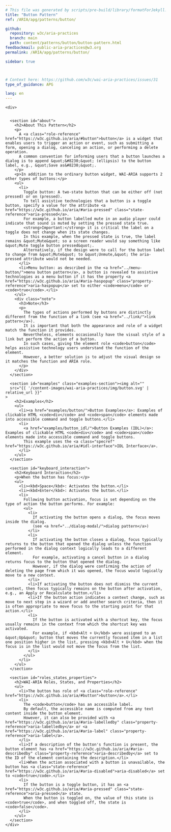 ```yaml
---
# This file was generated by scripts/pre-build/library/formatForJekyll.js
title: "Button Pattern"
ref: /ARIA/apg/patterns/button/

github:
  repository: w3c/aria-practices
  branch: main
  path: content/patterns/button/button-pattern.html
feedbackmail: public-aria-practices@w3.org
permalink: /ARIA/apg/patterns/button/

sidebar: true



# Context here: https://github.com/w3c/wai-aria-practices/issues/31
type_of_guidance: APG

lang: en
---
```

<meta charset="UTF-8" />
<meta content="width=device-width, initial-scale=1.0" name="viewport" />
<title>Button Pattern</title>

<script src="{{ '/content-assets/wai-aria-practices/shared/js/highlight.pack.js' | relative_url }}"></script>
<script src="{{ '/content-assets/wai-aria-practices/shared/js/app.js' | relative_url }}"></script>



<link 
  rel="stylesheet"
  href="{{ '/content-assets/wai-aria-practices/styles.css' | relative_url }}"
>
<!-- Code highlighting styles -->
<link 
  rel="stylesheet"
  href="{{ '/content-assets/wai-aria-practices/shared/css/github.css' | relative_url }}"
>

<script>
const addBodyClass = undefined;
const enableSidebar = true;
if (addBodyClass) document.body.classList.add(addBodyClass);
if (enableSidebar) document.body.classList.add('has-sidebar');
</script>
    

<script>
    const parentPage = window.location.pathname.match(
      /\/(patterns|practices)\//
    )?.[1];
    if (parentPage) {
      const parentHref = 'a[href*="' + parentPage + '"]';
      document.querySelector(parentHref).classList.add('active');
    }
  </script>
<div>

    <div>
      

      <section id="about">
        <h2>About This Pattern</h2>
        <p>
          A <a class="role-reference" href="https://w3c.github.io/aria/#button">button</a> is a widget that enables users to trigger an action or event, such as submitting a form, opening a dialog, canceling an action, or performing a delete operation.
          A common convention for informing users that a button launches a dialog is to append &quot;&#8230;&quot; (ellipsis) to the button label, e.g., &quot;Save as&#8230;&quot;.
        </p>
        <p>In addition to the ordinary button widget, WAI-ARIA supports 2 other types of buttons:</p>
        <ul>
          <li>
            Toggle button: A two-state button that can be either off (not pressed) or on (pressed).
            To tell assistive technologies that a button is a toggle button, specify a value for the attribute <a href="https://w3c.github.io/aria/#aria-pressed" class="state-reference">aria-pressed</a>.
            For example, a button labelled mute in an audio player could indicate that sound is muted by setting the pressed state true.
            <strong>Important:</strong> it is critical the label on a toggle does not change when its state changes.
            In this example, when the pressed state is true, the label remains &quot;Mute&quot; so a screen reader would say something like &quot;Mute toggle button pressed&quot;.
            Alternatively, if the design were to call for the button label to change from &quot;Mute&quot; to &quot;Unmute,&quot; the aria-pressed attribute would not be needed.
          </li>
          <li>Menu button: as described in the <a href="../menu-button/">menu button pattern</a>, a button is revealed to assistive technologies as a menu button if it has the property <a href="https://w3c.github.io/aria/#aria-haspopup" class="property-reference">aria-haspopup</a> set to either <code>menu</code> or <code>true</code>.</li>
        </ul>
        <div class="note">
          <h3>Note</h3>
          <p>
            The types of actions performed by buttons are distinctly different from the function of a link (see <a href="../link/">link pattern</a>).
            It is important that both the appearance and role of a widget match the function it provides.
            Nevertheless, elements occasionally have the visual style of a link but perform the action of a button.
            In such cases, giving the element role <code>button</code> helps assistive technology users understand the function of the element.
            However, a better solution is to adjust the visual design so it matches the function and ARIA role.
          </p>
        </div>
      </section>

      <section id="examples" class="examples-section"><img alt="" 
      src="{{ '/content-images/wai-aria-practices/img/button.svg' | relative_url }}"
    >
        <h2>Examples</h2>
        <ul>
          <li><a href="examples/button/">Button Examples</a>: Examples of clickable HTML <code>div</code> and <code>span</code> elements made into accessible command and toggle buttons.</li>
          <li>
            <a href="examples/button_idl/">Button Examples (IDL)</a>: Examples of clickable HTML <code>div</code> and <code>span</code> elements made into accessible command and toggle buttons.
            This example uses the <a class="specref" href="https://w3c.github.io/aria/#idl-interface">IDL Interface</a>.
          </li>
        </ul>
      </section>

      <section id="keyboard_interaction">
        <h2>Keyboard Interaction</h2>
        <p>When the button has focus:</p>
        <ul>
          <li><kbd>Space</kbd>: Activates the button.</li>
          <li><kbd>Enter</kbd>: Activates the button.</li>
          <li>
            Following button activation, focus is set depending on the type of action the button performs. For example:
            <ul>
              <li>
                If activating the button opens a dialog, the focus moves inside the dialog.
                (see <a href="../dialog-modal/">dialog pattern</a>)
              </li>
              <li>
                If activating the button closes a dialog, focus typically returns to the button that opened the dialog unless the function performed in the dialog context logically leads to a different element.
                For example, activating a cancel button in a dialog returns focus to the button that opened the dialog.
                However, if the dialog were confirming the action of deleting the page from which it was opened, the focus would logically move to a new context.
              </li>
              <li>If activating the button does not dismiss the current context, then focus typically remains on the button after activation, e.g., an Apply or Recalculate button.</li>
              <li>If the button action indicates a context change, such as move to next step in a wizard or add another search criteria, then it is often appropriate to move focus to the starting point for that action.</li>
              <li>
                If the button is activated with a shortcut key, the focus usually remains in the context from which the shortcut key was activated.
                For example, if <kbd>Alt + U</kbd> were assigned to an &quot;Up&quot; button that moves the currently focused item in a list one position higher in the list, pressing <kbd>Alt + U</kbd> when the focus is in the list would not move the focus from the list.
              </li>
            </ul>
          </li>
        </ul>
      </section>

      <section id="roles_states_properties">
        <h2>WAI-ARIA Roles, States, and Properties</h2>
        <ul>
          <li>The button has role of <a class="role-reference" href="https://w3c.github.io/aria/#button">button</a>.</li>
          <li>
            The <code>button</code> has an accessible label.
            By default, the accessible name is computed from any text content inside the button element.
            However, it can also be provided with <a href="https://w3c.github.io/aria/#aria-labelledby" class="property-reference">aria-labelledby</a> or <a href="https://w3c.github.io/aria/#aria-label" class="property-reference">aria-label</a>.
          </li>
          <li>If a description of the button's function is present, the button element has <a href="https://w3c.github.io/aria/#aria-describedby" class="property-reference">aria-describedby</a> set to the ID of the element containing the description.</li>
          <li>When the action associated with a button is unavailable, the button has <a class="state-reference" href="https://w3c.github.io/aria/#aria-disabled">aria-disabled</a> set to <code>true</code>.</li>
          <li>
            If the button is a toggle button, it has an <a href="https://w3c.github.io/aria/#aria-pressed" class="state-reference">aria-pressed</a> state.
            When the button is toggled on, the value of this state is <code>true</code>, and when toggled off, the state is <code>false</code>.
          </li>
        </ul>
      </section>
    </div>
  
</div>
<script 
  src="{{ '/content-assets/wai-aria-practices/shared/js/skipto.js' | relative_url }}"
></script>

